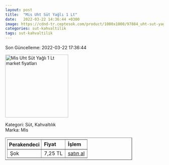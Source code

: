 ```yaml
---
layout: post
title:  "Mis Uht Süt Yağlı 1 Lt"
date:   2022-03-22 14:36:44 +0300
image: https://cdnd-tr.ceptesok.com/product/1000x1000/97884_uht-sut-yagli-1-lt.jpg
categories: sut-kahvaltilik
tags: sut-kahvaltilik
---
```


Son Güncelleme: 2022-03-22 17:36:44

<img src="https://cdnd-tr.ceptesok.com/product/1000x1000/97884_uht-sut-yagli-1-lt.jpg" width="200" alt="Mis Uht Süt Yağlı 1 Lt market fiyatları" />

Kategori: Süt, Kahvaltılık
<br />
Marka: Mis

<table border="1" style="padding: 5px;width:80%;">
  <tr>
    <td style="padding: 5px;"><strong>Perakendeci</strong></td>
    <td><strong>Fiyat</strong></td>
    <td><strong>İşlem</strong></td>
  </tr>
  <tr>
              <td title="Şok">Şok</td>
              <td>7,25 TL</td>
              <td><a title="Şok" target="_blank" href="https://www.sokmarket.com.tr/uht-sut-yagli-1-lt-p-3582/">satın al</a></td>
            </tr>
</table>
